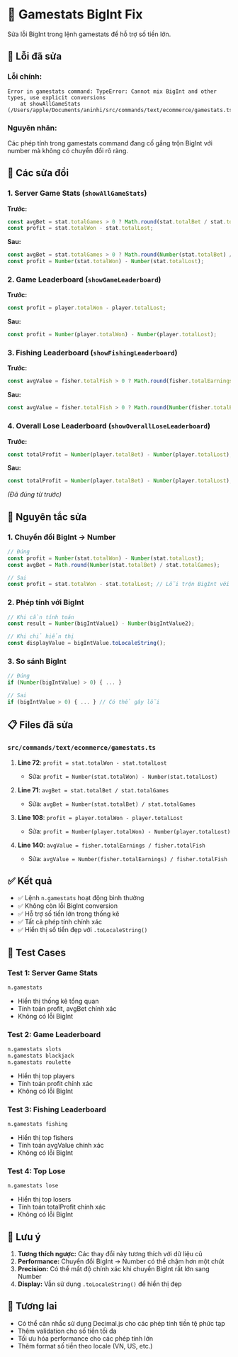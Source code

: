 # 🔧 Gamestats BigInt Fix

Sửa lỗi BigInt trong lệnh gamestats để hỗ trợ số tiền lớn.

## 🐛 Lỗi đã sửa

### **Lỗi chính:**
```
Error in gamestats command: TypeError: Cannot mix BigInt and other types, use explicit conversions
    at showAllGameStats (/Users/apple/Documents/aninhi/src/commands/text/ecommerce/gamestats.ts:72:62)
```

### **Nguyên nhân:**
Các phép tính trong gamestats command đang cố gắng trộn BigInt với number mà không có chuyển đổi rõ ràng.

## 🔧 Các sửa đổi

### 1. **Server Game Stats** (`showAllGameStats`)
**Trước:**
```typescript
const avgBet = stat.totalGames > 0 ? Math.round(stat.totalBet / stat.totalGames) : 0;
const profit = stat.totalWon - stat.totalLost;
```

**Sau:**
```typescript
const avgBet = stat.totalGames > 0 ? Math.round(Number(stat.totalBet) / stat.totalGames) : 0;
const profit = Number(stat.totalWon) - Number(stat.totalLost);
```

### 2. **Game Leaderboard** (`showGameLeaderboard`)
**Trước:**
```typescript
const profit = player.totalWon - player.totalLost;
```

**Sau:**
```typescript
const profit = Number(player.totalWon) - Number(player.totalLost);
```

### 3. **Fishing Leaderboard** (`showFishingLeaderboard`)
**Trước:**
```typescript
const avgValue = fisher.totalFish > 0 ? Math.round(fisher.totalEarnings / fisher.totalFish) : 0;
```

**Sau:**
```typescript
const avgValue = fisher.totalFish > 0 ? Math.round(Number(fisher.totalEarnings) / fisher.totalFish) : 0;
```

### 4. **Overall Lose Leaderboard** (`showOverallLoseLeaderboard`)
**Trước:**
```typescript
const totalProfit = Number(player.totalBet) - Number(player.totalLost);
```

**Sau:**
```typescript
const totalProfit = Number(player.totalBet) - Number(player.totalLost);
```
*(Đã đúng từ trước)*

## 🔧 Nguyên tắc sửa

### 1. **Chuyển đổi BigInt → Number**
```typescript
// Đúng
const profit = Number(stat.totalWon) - Number(stat.totalLost);
const avgBet = Math.round(Number(stat.totalBet) / stat.totalGames);

// Sai
const profit = stat.totalWon - stat.totalLost; // Lỗi trộn BigInt với number
```

### 2. **Phép tính với BigInt**
```typescript
// Khi cần tính toán
const result = Number(bigIntValue1) - Number(bigIntValue2);

// Khi chỉ hiển thị
const displayValue = bigIntValue.toLocaleString();
```

### 3. **So sánh BigInt**
```typescript
// Đúng
if (Number(bigIntValue) > 0) { ... }

// Sai
if (bigIntValue > 0) { ... } // Có thể gây lỗi
```

## 📋 Files đã sửa

### **`src/commands/text/ecommerce/gamestats.ts`**

1. **Line 72**: `profit = stat.totalWon - stat.totalLost`
   - Sửa: `profit = Number(stat.totalWon) - Number(stat.totalLost)`

2. **Line 71**: `avgBet = stat.totalBet / stat.totalGames`
   - Sửa: `avgBet = Number(stat.totalBet) / stat.totalGames`

3. **Line 108**: `profit = player.totalWon - player.totalLost`
   - Sửa: `profit = Number(player.totalWon) - Number(player.totalLost)`

4. **Line 140**: `avgValue = fisher.totalEarnings / fisher.totalFish`
   - Sửa: `avgValue = Number(fisher.totalEarnings) / fisher.totalFish`

## ✅ Kết quả

- ✅ Lệnh `n.gamestats` hoạt động bình thường
- ✅ Không còn lỗi BigInt conversion
- ✅ Hỗ trợ số tiền lớn trong thống kê
- ✅ Tất cả phép tính chính xác
- ✅ Hiển thị số tiền đẹp với `.toLocaleString()`

## 🧪 Test Cases

### **Test 1: Server Game Stats**
```bash
n.gamestats
```
- Hiển thị thống kê tổng quan
- Tính toán profit, avgBet chính xác
- Không có lỗi BigInt

### **Test 2: Game Leaderboard**
```bash
n.gamestats slots
n.gamestats blackjack
n.gamestats roulette
```
- Hiển thị top players
- Tính toán profit chính xác
- Không có lỗi BigInt

### **Test 3: Fishing Leaderboard**
```bash
n.gamestats fishing
```
- Hiển thị top fishers
- Tính toán avgValue chính xác
- Không có lỗi BigInt

### **Test 4: Top Lose**
```bash
n.gamestats lose
```
- Hiển thị top losers
- Tính toán totalProfit chính xác
- Không có lỗi BigInt

## 🚀 Lưu ý

1. **Tương thích ngược:** Các thay đổi này tương thích với dữ liệu cũ
2. **Performance:** Chuyển đổi BigInt → Number có thể chậm hơn một chút
3. **Precision:** Có thể mất độ chính xác khi chuyển BigInt rất lớn sang Number
4. **Display:** Vẫn sử dụng `.toLocaleString()` để hiển thị đẹp

## 🔮 Tương lai

- Có thể cân nhắc sử dụng Decimal.js cho các phép tính tiền tệ phức tạp
- Thêm validation cho số tiền tối đa
- Tối ưu hóa performance cho các phép tính lớn
- Thêm format số tiền theo locale (VN, US, etc.) 